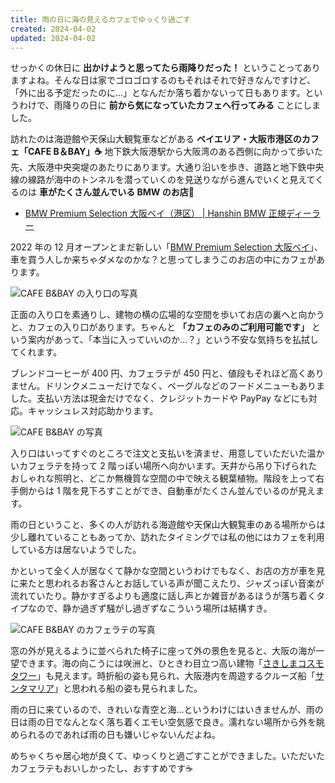 ```yaml
---
title: 雨の日に海の見えるカフェでゆっくり過ごす
created: 2024-04-02
updated: 2024-04-02
---
```


せっかくの休日に **出かけようと思ってたら雨降りだった！** ということってありますよね。そんな日は家でゴロゴロするのもそれはそれで好きなんですけど、「外に出る予定だったのに…」となんだか落ち着かないって日もあります。というわけで、雨降りの日に **前から気になっていたカフェへ行ってみる** ことにしました。

訪れたのは海遊館や天保山大観覧車などがある **ベイエリア・大阪市港区のカフェ「CAFE B＆BAY」☕** 地下鉄大阪港駅から大阪湾のある西側に向かって歩いた先、大阪港中央突堤のあたりにあります。大通り沿いを歩き、道路と地下鉄中央線の線路が海中のトンネルを潜っていくのを見送りながら進んでいくと見えてくるのは **車がたくさん並んでいる BMW のお店🚗**

- [BMW Premium Selection 大阪ベイ（港区） | Hanshin BMW 正規ディーラー](https://hanshin.bmw.jp/ja/bps_osakabay)

2022 年の 12 月オープンとまだ新しい「[BMW Premium Selection 大阪ベイ](https://hanshin.bmw.jp/ja/bps_osakabay)」、車を買う人しか来ちゃダメなのかな？と思ってしまうこのお店の中にカフェがあります。

![CAFE B&BAY の入り口の写真](72b5ccc6-7d06-42eb-2575-c7b29e891f00)

正面の入り口を素通りし、建物の横の広場的な空間を歩いてお店の裏へと向かうと、カフェの入り口があります。ちゃんと **「カフェのみのご利用可能です」** という案内があって、「本当に入っていいのか…？」という不安な気持ちを払拭してくれます。

ブレンドコーヒーが 400 円、カフェラテが 450 円と、値段もそれほど高くありません。ドリンクメニューだけでなく、ベーグルなどのフードメニューもありました。支払い方法は現金だけでなく、クレジットカードや PayPay などにも対応。キャッシュレス対応助かります。

![CAFE B&BAY の写真](34d559ac-946d-4c76-6794-97a679f7e700)

入り口はいってすぐのところで注文と支払いを済ませ、用意していただいた温かいカフェラテを持って 2 階っぽい場所へ向かいます。天井から吊り下げられたおしゃれな照明と、どこか無機質な空間の中で映える観葉植物。階段を上って右手側からは 1 階を見下ろすことができ、自動車がたくさん並んでいるのが見えます。

雨の日ということ、多くの人が訪れる海遊館や天保山大観覧車のある場所からは少し離れていることもあってか、訪れたタイミングでは私の他にはカフェを利用している方は居ないようでした。

かといって全く人が居なくて静かな空間というわけでもなく、お店の方が車を見に来たと思われるお客さんとお話している声が聞こえたり、ジャズっぽい音楽が流れていたり。静かすぎるよりも適度に話し声とか雑音があるほうが落ち着くタイプなので、静か過ぎず騒がし過ぎずなこういう場所は結構すき。

![CAFE B&BAY のカフェラテの写真](2691dca0-8bda-4107-a22a-3a4adb83ed00)

窓の外が見えるように並べられた椅子に座って外の景色を見ると、大阪の海が一望できます。海の向こうには咲洲と、ひときわ目立つ高い建物「[さきしまコスモタワー](http://www.wtc-cosmotower.com/)」も見えます。時折船の姿も見られ、大阪港内を周遊するクルーズ船「[サンタマリア](https://suijo-bus.osaka/intro/santamaria/)」と思われる船の姿も見られました。

雨の日に来ているので、きれいな青空と海…というわけにはいきませんが、雨の日は雨の日でなんとなく落ち着くエモい空気感で良き。濡れない場所から外を眺められるのであれば雨の日も嫌いじゃないんだよね。

めちゃくちゃ居心地が良くて、ゆっくりと過ごすことができました。いただいたカフェラテもおいしかったし、おすすめです☕
